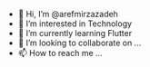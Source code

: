 - 👋 Hi, I’m @arefmirzazadeh
- 👀 I’m interested in Technology
- 🌱 I’m currently learning Flutter
- 💞️ I’m looking to collaborate on ...
- 📫 How to reach me ...

<!---
arefmirzazadeh/arefmirzazadeh is a ✨ special ✨ repository because its `README.md` (this file) appears on your GitHub profile.
You can click the Preview link to take a look at your changes.
--->
